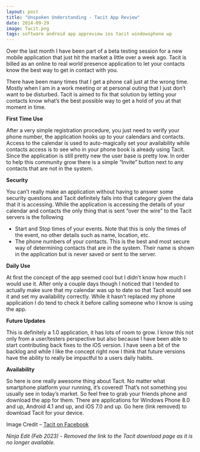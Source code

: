 ```yaml
---
layout: post
title: "Unspoken Understanding - Tacit App Review"
date: 2014-09-29
image: Tacit.png
tags: software android app appreview ios tacit windowsphone wp
---
```


Over the last month I have been part of a beta testing session for a new mobile application that just hit the market a little over a week ago. Tacit is billed as an online to real world presence application to let your contacts know the best way to get in contact with you.

There have been many times that I get a phone call just at the wrong time. Mostly when I am in a work meeting or at personal outing that I just don’t want to be disturbed. Tacit is aimed to fix that solution by letting your contacts know what’s the best possible way to get a hold of you at that moment in time.

<!--more-->

**First Time Use**

After a very simple registration procedure, you just need to verify your phone number, the application hooks up to your calendars and contacts. Access to the calendar is used to auto-magically set your availability while contacts access is to see who in your phone book is already using Tacit. Since the application is still pretty new the user base is pretty low. In order to help this community grow there is a simple “Invite” button next to any contacts that are not in the system.

**Security**

You can’t really make an application without having to answer some security questions and Tacit definitely falls into that category given the data that it is accessing. While the application is accessing the details of your calendar and contacts the only thing that is sent “over the wire” to the Tacit servers is the following

- Start and Stop times of your events. Note that this is only the times of the event, no other details such as name, location, etc.
- The phone numbers of your contacts. This is the best and most secure way of determining contacts that are in the system. Their name is shown in the application but is never saved or sent to the server.

**Daily Use**

At first the concept of the app seemed cool but I didn’t know how much I would use it. After only a couple days though I noticed that I tended to actually make sure that my calendar was up to date so that Tacit would see it and set my availability correctly. While it hasn’t replaced my phone application I do tend to check it before calling someone who I know is using the app.

**Future Updates**

This is definitely a 1.0 application, it has lots of room to grow. I know this not only from a user/testers perspective but also because I have been able to start contributing back fixes to the iOS version. I have seen a bit of the backlog and while I like the concept right now I think that future versions have the ability to really be impactful to a users daily habits.

**Availability**

So here is one really awesome thing about Tacit. No matter what smartphone platform your running, it’s covered! That’s not something you usually see in today’s market. So feel free to grab your friends phone and download the app for them. There are applications for Windows Phone 8.0 and up, Android 4.1 and up, and iOS 7.0 and up. Go here (link removed) to download Tacit for your device.

Image Credit – [Tacit on Facebook](https://www.facebook.com/gettacit)

_Ninja Edit (Feb 2023) - Removed the link to the Tacit download page as it is no longer available._
